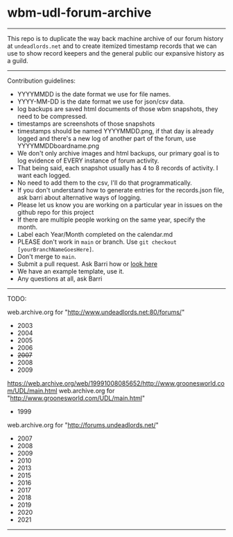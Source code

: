 # wbm-udl-forum-archive

---

This repo is to duplicate the way back machine archive of our forum history at `undeadlords.net` and to create itemized timestamp records that we can use to show record keepers and the general public our expansive history as a guild.

---

Contribution guidelines:

- YYYYMMDD is the date format we use for file names.
- YYYY-MM-DD is the date format we use for json/csv data.  
- log backups are saved html documents of those wbm snapshots, they need to be compressed.
- timestamps are screenshots of those snapshots
- timestamps should be named YYYYMMDD.png, if that day is already logged and there's a new log of another part of the forum, use YYYYMMDDboardname.png
- We don't only archive images and html backups, our primary goal is to log evidence of EVERY instance of forum activity.
- That being said, each snapshot usually has 4 to 8 records of activity. I want each logged. 
- No need to add them to the csv, I'll do that programmatically.  
- If you don't understand how to generate entries for the records.json file, ask barri about alternative ways of logging.  
- Please let us know you are working on a particular year in issues on the github repo for this project
- If there are multiple people working on the same year, specify the month.  
- Label each Year/Month completed on the calendar.md
- PLEASE don't work in `main` or branch. Use `git checkout [yourBranchNameGoesHere]`. 
- Don't merge to `main`.
- Submit a pull request. Ask Barri how or [look here](https://docs.github.com/en/github/collaborating-with-issues-and-pull-requests/creating-a-pull-request)
- We have an example template, use it.
- Any questions at all, ask Barri

---

TODO:

web.archive.org for "http://www.undeadlords.net:80/forums/"

- 2003
- 2004
- 2005
- 2006
- ~~2007~~
- 2008
- 2009

https://web.archive.org/web/19991008085652/http://www.groonesworld.com/UDL/main.html
web.archive.org for "http://www.groonesworld.com/UDL/main.html"

- 1999

web.archive.org for "http://forums.undeadlords.net/"

- 2007
- 2008
- 2009
- 2010
- 2013
- 2015
- 2016
- 2017
- 2018
- 2019
- 2020
- 2021

---


